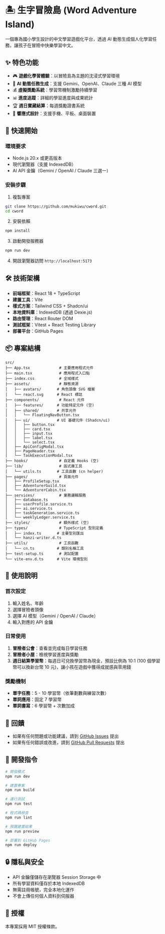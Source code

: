 # 🏝️ 生字冒險島 (Word Adventure Island)

一個專為國小學生設計的中文學習遊戲化平台，透過 AI 動態生成個人化學習任務，讓孩子在冒險中快樂學習中文。

## ✨ 特色功能

- 🎮 **遊戲化學習體驗**：以冒險島為主題的沈浸式學習環境
- 🤖 **AI 動態任務生成**：支援 Gemini、OpenAI、Claude 三種 AI 模型
- 💰 **虛擬獎勵系統**：學習幣機制激勵持續學習
- 📊 **進度追蹤**：詳細的學習進度與成果統計
- 🏆 **週日寶藏結算**：每週獎勵證書系統
- 📱 **響應式設計**：支援手機、平板、桌面裝置

## 🚀 快速開始

### 環境要求

- Node.js 20.x 或更高版本
- 現代瀏覽器（支援 IndexedDB）
- AI API 金鑰（Gemini / OpenAI / Claude 三選一）

### 安裝步驟

1. 複製專案
```bash
git clone https://github.com/mukiwu/cword.git
cd cword
```

2. 安裝依賴
```bash
npm install
```

3. 啟動開發服務器
```bash
npm run dev
```

4. 開啟瀏覽器訪問 `http://localhost:5173`

## 🛠️ 技術架構

- **前端框架**：React 18 + TypeScript
- **建置工具**：Vite
- **樣式方案**：Tailwind CSS + Shadcn/ui
- **本地資料庫**：IndexedDB (透過 Dexie.js)
- **路由管理**：React Router DOM
- **測試框架**：Vitest + React Testing Library
- **部署平台**：GitHub Pages

## 📦 專案結構

```
src/
├── App.tsx             # 主要應用程式元件
├── main.tsx            # 應用程式入口點
├── index.css           # 全域樣式
├── assets/             # 靜態資源
│   ├── avatars/       # 角色頭像 SVG 檔案
│   └── react.svg      # React 標誌
├── components/         # React 元件
│   ├── features/      # 功能特定元件 (空)
│   ├── shared/        # 共享元件
│   │   └── FloatingNavButton.tsx
│   ├── ui/            # UI 基礎元件 (Shadcn/ui)
│   │   ├── button.tsx
│   │   ├── card.tsx
│   │   ├── input.tsx
│   │   ├── label.tsx
│   │   └── select.tsx
│   ├── ApiConfigModal.tsx
│   ├── PageHeader.tsx
│   └── TaskExecutionModal.tsx
├── hooks/              # 自定義 Hooks (空)
├── lib/                # 函式庫工具
│   └── utils.ts       # 工具函數 (cn helper)
├── pages/              # 頁面元件
│   ├── ProfileSetup.tsx
│   ├── AdventurerGuild.tsx
│   └── AdventurerCabin.tsx
├── services/           # 業務邏輯服務
│   ├── database.ts
│   ├── userProfile.service.ts
│   ├── ai.service.ts
│   ├── taskGeneration.service.ts
│   └── weeklyLedger.service.ts
├── styles/             # 額外樣式 (空)
├── types/              # TypeScript 型別定義
│   ├── index.ts       # 主要型別匯出
│   └── hanzi-writer.d.ts
├── utils/              # 工具函數
│   └── cn.ts          # 類別名稱工具
├── test-setup.ts       # 測試配置
└── vite-env.d.ts      # Vite 環境型別
```

## 🎯 使用說明

### 首次設定
1. 輸入姓名、年齡
2. 選擇冒險者頭像
3. 選擇 AI 模型（Gemini / OpenAI / Claude）
4. 輸入對應的 API 金鑰

### 日常使用
1. **冒險者公會**：查看並完成每日學習任務
2. **冒險者小屋**：檢視學習進度與獎勵
3. **週日結算學習幣**：每週日可兌換學習幣為現金，預設比例為 10:1 (100 個學習幣可以換新台幣 10 元)，讓小孩在遊戲中獲得成就感與零用錢

### 獎勵機制
- **單字任務**：5 - 10 學習幣（依筆劃數與練習次數）
- **單詞應用**：固定 7 學習幣
- **單詞書寫**：6 學習幣 + 次數加成

## 💬 回饋

- 如果有任何問題或功能建議，請到 [GitHub Issues](https://github.com/mukiwu/cword/issues) 提出
- 如果有任何錯誤或改進，請到 [GitHub Pull Requests](https://github.com/mukiwu/cword/pulls) 提出

## 🔧 開發指令

```bash
# 開發模式
npm run dev

# 建置專案
npm run build

# 運行測試
npm run test

# 程式碼檢查
npm run lint

# 預覽建置結果
npm run preview

# 部署到 GitHub Pages
npm run deploy
```

## 🔒 隱私與安全

- API 金鑰僅儲存在瀏覽器 Session Storage 中
- 所有學習資料僅存於本地 IndexedDB
- 無需註冊帳號，完全本地化運作
- 不會上傳任何個人資料到伺服器

## 📄 授權

本專案採用 MIT 授權條款。
